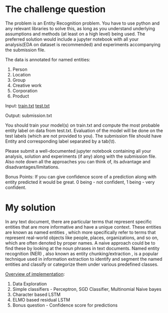 # The challenge question
The problem is an Entity Recognition problem. You have to use python and any relevant libraries to solve this, as long as you understand underlying assumptions and methods (at least on a high level) being used. The preferred solution would include a jupyter notebook with all your analysis(EDA on dataset is recommended) and experiments accompanying the submission file.

The data is annotated for named entities:
1.	Person
2.	Location
3.	Group
4.	Creative work
5.	Corporation
6.	Product

Input:
[train.txt](https://github.com/sanjeev21095/NER-Challenge---Infrrd/blob/master/train.txt)
[test.txt](https://github.com/sanjeev21095/NER-Challenge---Infrrd/blob/master/test.txt)

Output:
submission.txt

You should train your model(s) on train.txt and compute the most probable entity label on data from test.txt. Evaluation of the model will be done on the test labels (which are not provided to you). The submission file should have Entity and corresponding label separated by a tab(\t).

Please submit a well-documented jupyter notebook containing all your analysis, solution and experiments (if any) along with the submission file. Also note down all the approaches you can think of, its advantage and disadvantages/limitations.  

Bonus Points: If you can give confidence score of a prediction along with entity predicted it would be great. 0 being - not confident, 1 being - very confident. 

# My solution
In any text document, there are particular terms that represent specific entities that are more informative and have a unique context. These entities are known as named entities , which more specifically refer to terms that represent real-world objects like people, places, organizations, and so on, which are often denoted by proper names. A naive approach could be to find these by looking at the noun phrases in text documents. Named entity recognition (NER) , also known as entity chunking/extraction , is a popular technique used in information extraction to identify and segment the named entities and classify or categorize them under various predefined classes.

[Overview of implementation](https://github.com/sanjeev21095/NER-Challenge---Infrrd/blob/master/Infrrd%20Machine%20Learning%20Assignment.ipynb):
1. Data Exploration
2. Simple classifiers - Perceptron, SGD Classifier, Multinomial Naive bayes
3. Character based LSTM
4. ELMO based residual LSTM
5. Bonus question - Confidence score for predictions
